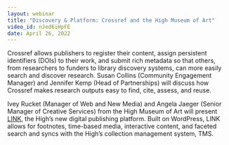 ```yaml
---
layout: webinar
title: "Discovery & Platform: Crossref and the High Museum of Art"
video_id: nJed6iHpFE
date: April 26, 2022
---
```

Crossref allows publishers to register their content, assign persistent identifiers (DOIs) to their work, and submit rich metadata so that others, from researchers to funders to library discovery systems, can more easily search and discover research. Susan Collins (Community Engagement Manager) and Jennifer Kemp (Head of Partnerships) will discuss how Crossref makes research outputs easy to find, cite, assess, and reuse. 

Ivey Rucket (Manager of Web and New Media) and Angela Jaeger (Senior Manager of Creative Services) from the High Museum of Art will present [LINK](https://high.org/link/), the High’s new digital publishing platform. Built on WordPress, LINK allows for footnotes, time-based media, interactive content, and faceted search and syncs with the High’s collection management system, TMS.
